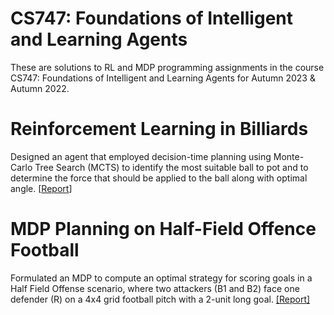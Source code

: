 # CS747: Foundations of Intelligent and Learning Agents
These are solutions to RL and MDP programming assignments in the course CS747: Foundations of Intelligent and Learning Agents for Autumn 2023 & Autumn 2022.
# Reinforcement Learning in Billiards
Designed an agent that employed decision-time planning using Monte-Carlo Tree Search (MCTS) to identify the most suitable ball to pot and to determine the force that should be applied to the ball along with optimal angle.  [[Report](https://github.com/Vansh28Kapoor/Reinforcement-Learning/blob/main/Reinforcement%20Learning%20on%20Billiards/report.pdf)]
# MDP Planning on Half-Field Offence Football
Formulated an MDP to compute an optimal strategy for scoring goals in a Half Field Offense scenario, where two attackers (B1 and B2) face one defender (R) on a 4x4 grid football pitch with a 2-unit long goal. [[Report]](https://github.com/Vansh28Kapoor/Reinforcement-Learning/blob/main/MDP%20planning%20in%20Football/report.pdf)

